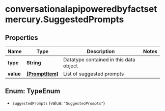 # conversationalapipoweredbyfactsetmercury.SuggestedPrompts

## Properties

Name | Type | Description | Notes
------------ | ------------- | ------------- | -------------
**type** | **String** | Datatype contained in this data object | 
**value** | [**[PromptItem]**](PromptItem.md) | List of suggested prompts | 



## Enum: TypeEnum


* `SuggestedPrompts` (value: `"SuggestedPrompts"`)




